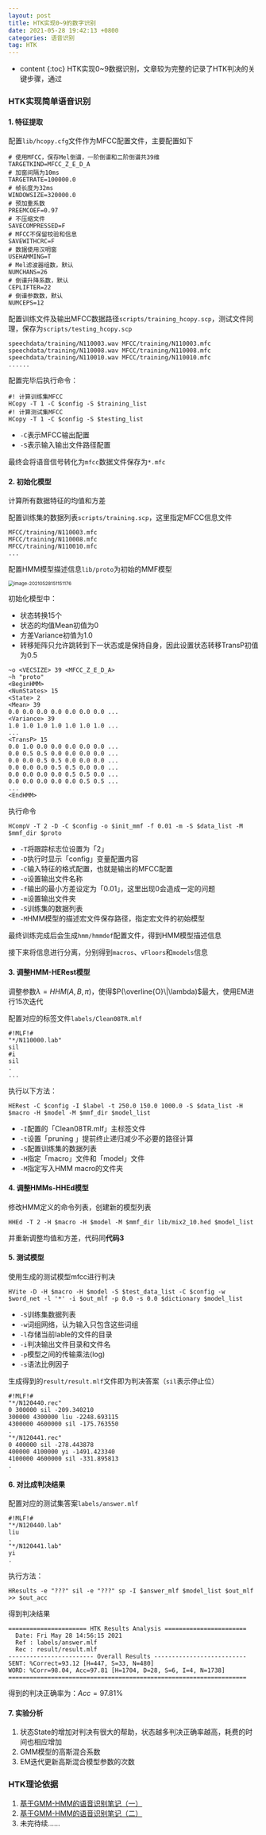 ```yaml
---
layout: post
title: HTK实现0~9的数字识别
date: 2021-05-28 19:42:13 +0800
categories: 语音识别
tag: HTK
---
```


* content
{:toc}
HTK实现0\~9数据识别，文章较为完整的记录了HTK判决的关键步骤，通过

### HTK实现简单语音识别

#### 1. 特征提取

配置`lib/hcopy.cfg`文件作为MFCC配置文件，主要配置如下

```
# 使用MFCC，保存Mel倒谱，一阶倒谱和二阶倒谱共39维
TARGETKIND=MFCC_Z_E_D_A
# 加窗间隔为10ms
TARGETRATE=100000.0
# 帧长度为32ms
WINDOWSIZE=320000.0
# 预加重系数
PREEMCOEF=0.97
# 不压缩文件
SAVECOMPRESSED=F
# MFCC不保留校验和信息
SAVEWITHCRC=F
# 数据使用汉明窗
USEHAMMING=T
# Mel滤波器组数，默认
NUMCHANS=26
# 倒谱升降系数，默认
CEPLIFTER=22
# 倒谱参数数，默认
NUMCEPS=12
```

配置训练文件及输出MFCC数据路径`scripts/training_hcopy.scp`，测试文件同理，保存为`scripts/testing_hcopy.scp`

```
speechdata/training/N110003.wav	MFCC/training/N110003.mfc
speechdata/training/N110008.wav	MFCC/training/N110008.mfc
speechdata/training/N110010.wav	MFCC/training/N110010.mfc
......
```

配置完毕后执行命令：

```shell
#! 计算训练集MFCC
HCopy -T 1 -C $config -S $training_list
#! 计算测试集MFCC
HCopy -T 1 -C $config -S $testing_list
```

+ `-C`表示MFCC输出配置
+ `-S`表示输入输出文件路径配置

最终会将语音信号转化为`mfcc`数据文件保存为`*.mfc`

#### 2. 初始化模型

计算所有数据特征的均值和方差

配置训练集的数据列表`scripts/training.scp`，这里指定MFCC信息文件

```
MFCC/training/N110003.mfc
MFCC/training/N110008.mfc
MFCC/training/N110010.mfc
...
```

配置HMM模型描述信息`lib/proto`为初始的MMF模型

<img src="https://yumik-xy.oss-cn-qingdao.aliyuncs.com/img/20210528151151.png!small" alt="image-20210528151151176" style="zoom: 67%;" />

初始化模型中：

+ 状态转换15个
+ 状态的均值Mean初值为0
+ 方差Variance初值为1.0
+ 转移矩阵只允许跳转到下一状态或是保持自身，因此设置状态转移TransP初值为0.5

```
~o <VECSIZE> 39 <MFCC_Z_E_D_A>
~h "proto"
<BeginHMM>
<NumStates> 15
<State> 2
<Mean> 39
0.0 0.0 0.0 0.0 0.0 0.0 0.0 ...
<Variance> 39
1.0 1.0 1.0 1.0 1.0 1.0 1.0 ...
...
<TransP> 15
0.0 1.0 0.0 0.0 0.0 0.0 0.0 ... 
0.0 0.5 0.5 0.0 0.0 0.0 0.0 ...
0.0 0.0 0.5 0.5 0.0 0.0 0.0 ...
0.0 0.0 0.0 0.5 0.5 0.0 0.0 ...
0.0 0.0 0.0 0.0 0.5 0.5 0.0 ...
0.0 0.0 0.0 0.0 0.0 0.5 0.5 ...
...
<EndHMM>
```

执行命令

```shell
HCompV -T 2 -D -C $config -o $init_mmf -f 0.01 -m -S $data_list -M $mmf_dir $proto
```

+ `-T`将跟踪标志位设置为「2」
+ `-D`执行时显示「config」变量配置内容
+ `-C`输入特征的格式配置，也就是输出的MFCC配置
+ `-o`设置输出文件名称
+ `-f`输出的最小方差设定为「0.01」，这里出现0会造成一定的问题
+ `-m`设置输出文件夹
+ `-S`训练集的数据列表
+ `-M`HMM模型的描述宏文件保存路径，指定宏文件的初始模型

最终训练完成后会生成`hmm/hmmdef`配置文件，得到HMM模型描述信息

接下来将信息进行分离，分别得到`macros`、`vFloors`和`models`信息

#### 3. 调整HMM-HERest模型

调整参数$\lambda=HHM(A,B,\pi)$，使得$P(\overline{O}\|\lambda)$最大，使用EM进行15次迭代

配置对应的标签文件`labels/Clean08TR.mlf`

```
#!MLF!#
"*/N110000.lab"
sil
#i
sil
.
...
```

执行以下方法：

```shell
HERest -C $config -I $label -t 250.0 150.0 1000.0 -S $data_list -H $macro -H $model -M $mmf_dir $model_list
```

+ `-I`配置的「Clean08TR.mlf」主标签文件
+ `-t`设置「pruning 」提前终止递归减少不必要的路径计算
+ `-S`配置训练集的数据列表
+ `-H`指定「macro」文件和「model」文件
+ `-M`指定写入HMM macro的文件夹

#### 4. 调整HMMs-HHEd模型

修改HMM定义的命令列表，创建新的模型列表

```shell
HHEd -T 2 -H $macro -H $model -M $mmf_dir lib/mix2_10.hed $model_list
```

并重新调整均值和方差，代码同**代码3**

#### 5. 测试模型

使用生成的测试模型mfcc进行判决

```shell
HVite -D -H $macro -H $model -S $test_data_list -C $config -w $word_net -l '*' -i $out_mlf -p 0.0 -s 0.0 $dictionary $model_list
```

+ `-S`训练集数据列表
+ `-w`词组网络，认为输入只包含这些词组
+ `-l`存储当前lable的文件的目录
+ `-i`判决输出文件目录和文件名
+ `-p`模型之间的传输乘法(log)
+ `-s`语法比例因子

生成得到的`result/result.mlf`文件即为判决答案（`sil`表示停止位）

```
#!MLF!#
"*/N120440.rec"
0 300000 sil -209.340210
300000 4300000 liu -2248.693115
4300000 4600000 sil -175.763550
.
"*/N120441.rec"
0 400000 sil -278.443878
400000 4100000 yi -1491.423340
4100000 4600000 sil -331.895813
.
```

#### 6. 对比成判决结果

配置对应的测试集答案`labels/answer.mlf`

```
#!MLF!#
"*/N120440.lab"
liu
.
"*/N120441.lab"
yi
.
```

执行方法：

````shell
HResults -e "???" sil -e "???" sp -I $answer_mlf $model_list $out_mlf >> $out_acc
````

得到判决结果

```
====================== HTK Results Analysis =======================
  Date: Fri May 28 14:56:15 2021
  Ref : labels/answer.mlf
  Rec : result/result.mlf
------------------------ Overall Results --------------------------
SENT: %Correct=93.12 [H=447, S=33, N=480]
WORD: %Corr=98.04, Acc=97.81 [H=1704, D=28, S=6, I=4, N=1738]
===================================================================
```

得到的判决正确率为：$Acc=97.81\%$

#### 7. 实验分析

1. 状态State的增加对判决有很大的帮助，状态越多判决正确率越高，耗费的时间也相应增加
2. GMM模型的高斯混合系数
3.  EM迭代更新高斯混合模型参数的次数



### HTK理论依据

1. [基于GMM-HMM的语音识别笔记（一）](https://yumik.top/语音识别/基于GMM-HMM的语音识别笔记-一)
2. [基于GMM-HMM的语音识别笔记（二）](https://yumik.top/语音识别/基于GMM-HMM的语音识别笔记-二)
3. 未完待续……

